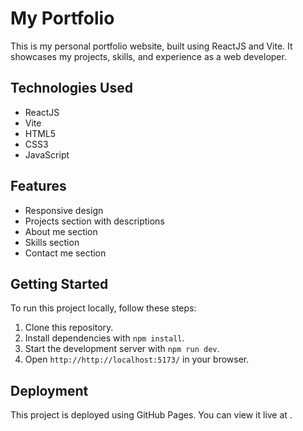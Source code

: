 # My Portfolio

This is my personal portfolio website, built using ReactJS and Vite. It showcases my projects, skills, and experience as a web developer.

## Technologies Used

- ReactJS
- Vite
- HTML5
- CSS3
- JavaScript

## Features

- Responsive design
- Projects section with descriptions
- About me section
- Skills section
- Contact me section

## Getting Started

To run this project locally, follow these steps:

1. Clone this repository.
2. Install dependencies with `npm install`.
3. Start the development server with `npm run dev`.
4. Open `http://http://localhost:5173/` in your browser.

## Deployment

This project is deployed using GitHub Pages. You can view it live at []().

